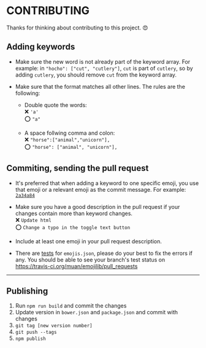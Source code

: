 # CONTRIBUTING

Thanks for thinking about contributing to this project. :heart_eyes:

## Adding keywords

- Make sure the new word is not already part of the keyword array. For example: in `"hocho": ["cut", "cutlery"]`, `cut` is part of `cutlery`, so by adding `cutlery`, you should remove `cut` from the keyword array.

- Make sure that the format matches all other lines. The rules are the following:
  - Double quote the words:<br>
    :x: `'a'`<br>
    :o: `"a"`

  - A space follwing comma and colon:<br>
    :x: `"horse":["animal","unicorn"],`<br>
    :o: `"horse": ["animal", "unicorn"],`

## Commiting, sending the pull request

- It's preferred that when adding a keyword to one specific emoji, you use that emoji or a relevant emoji as the commit message. For example: [`2a34a84`](https://github.com/muan/emojilib/commit/2a34a84576ec1565587bb78ff465844c835819ad)

- Make sure you have a good description in the pull request if your changes contain more than keyword changes.<br>
  :x: `Update html`<br>
  :o: `Change a typo in the toggle text button`

- Include at least one emoji in your pull request description.

- There are [tests](https://github.com/muan/emojilib/blob/master/test.js) for `emojis.json`, please do your best to fix the errors if any. You should be able to see your branch's test status on https://travis-ci.org/muan/emojilib/pull_requests

---

## Publishing

1. Run `npm run build` and commit the changes
2. Update version in `bower.json` and `package.json` and commit with changes
3. `git tag [new version number]`
4. `git push --tags`
5. `npm publish`
